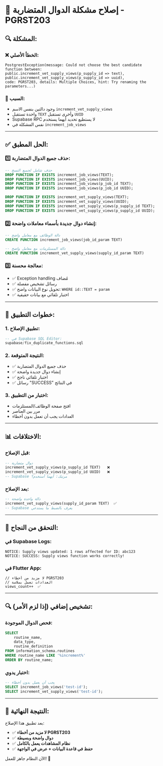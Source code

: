 # 🔧 إصلاح مشكلة الدوال المتضاربة - PGRST203

## 🔍 **المشكلة:**

### ❌ **الخطأ الأصلي:**
```
PostgrestException(message: Could not choose the best candidate function between: 
public.increment_vet_supply_views(p_supply_id => text), 
public.increment_vet_supply_views(p_supply_id => uuid), 
code: PGRST203, details: Multiple Choices, hint: Try renaming the parameters...)
```

### 🎯 **السبب:**
- وجود دالتين بنفس الاسم `increment_vet_supply_views`
- واحدة تستقبل `TEXT` وأخرى تستقبل `UUID`
- Supabase RPC لا يستطيع تحديد أيهما يستخدم
- نفس المشكلة في `increment_job_views`

---

## ✅ **الحل المطبق:**

### **1️⃣ حذف جميع الدوال المتضاربة:**
```sql
-- حذف شامل لجميع النسخ
DROP FUNCTION IF EXISTS increment_job_views(TEXT);
DROP FUNCTION IF EXISTS increment_job_views(UUID);
DROP FUNCTION IF EXISTS increment_job_views(p_job_id TEXT);
DROP FUNCTION IF EXISTS increment_job_views(p_job_id UUID);

DROP FUNCTION IF EXISTS increment_vet_supply_views(TEXT);
DROP FUNCTION IF EXISTS increment_vet_supply_views(UUID);
DROP FUNCTION IF EXISTS increment_vet_supply_views(p_supply_id TEXT);
DROP FUNCTION IF EXISTS increment_vet_supply_views(p_supply_id UUID);
```

### **2️⃣ إنشاء دوال جديدة بأسماء معاملات واضحة:**
```sql
-- دالة الوظائف مع معامل واضح
CREATE FUNCTION increment_job_views(job_id_param TEXT)

-- دالة المستلزمات مع معامل واضح  
CREATE FUNCTION increment_vet_supply_views(supply_id_param TEXT)
```

### **3️⃣ معالجة محسنة:**
- ✅ Exception handling مُضاف
- ✅ رسائل تشخيص مفصلة
- ✅ تحويل نوع البيانات واضح: `WHERE id::TEXT = param`
- ✅ اختبار تلقائي مع بيانات حقيقية

---

## 🚀 **خطوات التطبيق:**

### **1. تطبيق الإصلاح:**
```sql
-- في Supabase SQL Editor:
supabase/fix_duplicate_functions.sql
```

### **2. النتيجة المتوقعة:**
- ✅ حذف جميع الدوال المتضاربة
- ✅ إنشاء دوال جديدة واضحة
- ✅ اختبار تلقائي ناجح
- ✅ رسائل "SUCCESS" في النتائج

### **3. اختبار من التطبيق:**
- افتح صفحة الوظائف/المستلزمات
- مرر بين العناصر
- العدادات يجب أن تعمل بدون أخطاء

---

## 📊 **الاختلافات:**

### **قبل الإصلاح:**
```sql
-- دوال متضاربة
increment_vet_supply_views(p_supply_id TEXT)   ❌
increment_vet_supply_views(p_supply_id UUID)   ❌
-- Supabase مرتبك: أيهما أستخدم؟
```

### **بعد الإصلاح:**
```sql
-- دالة واحدة واضحة
increment_vet_supply_views(supply_id_param TEXT)  ✅
-- Supabase يعرف بالضبط ما يستدعي
```

---

## 🎯 **التحقق من النجاح:**

### **في Supabase Logs:**
```
NOTICE: Supply views updated: 1 rows affected for ID: abc123
NOTICE: SUCCESS: Supply views function works correctly!
```

### **في Flutter App:**
```
// لا مزيد من أخطاء PGRST203
// العدادات تعمل بسلاسة
views_count++  ✅
```

---

## 🔍 **تشخيص إضافي (إذا لزم الأمر):**

### **فحص الدوال الموجودة:**
```sql
SELECT 
    routine_name,
    data_type,
    routine_definition
FROM information_schema.routines 
WHERE routine_name LIKE '%increment%'
ORDER BY routine_name;
```

### **اختبار يدوي:**
```sql
-- يجب أن يعمل بدون أخطاء
SELECT increment_job_views('test-id');
SELECT increment_vet_supply_views('test-id');
```

---

## 🎉 **النتيجة النهائية:**

بعد تطبيق هذا الإصلاح:
- ✅ **لا مزيد من أخطاء PGRST203**
- ✅ **دوال واضحة وبسيطة**
- ✅ **نظام المشاهدات يعمل بالكامل**
- ✅ **حفظ في قاعدة البيانات + عرض في الواجهة**

الآن النظام جاهز للعمل! 🚀